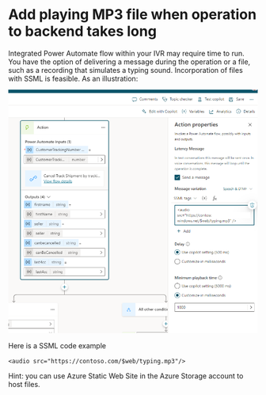 # Add playing MP3 file when operation to backend takes long
Integrated Power Automate flow within your IVR may require time to run.
You have the option of delivering a message during the operation or a file, such as a recording that simulates a typing sound.
Incorporation of files with SSML is feasible. As an illustration:


<picture>
 <img src="./images/Music.png">
</picture>

Here is a SSML code example
```
<audio src="https://contoso.com/$web/typing.mp3"/>
```
Hint: you can use Azure Static Web Site in the Azure Storage account to host files. 
